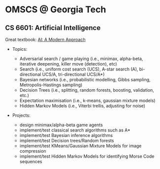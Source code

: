 # OMSCS @ Georgia Tech

## CS 6601: Artificial Intelligence

Great textbook: [AI: A Modern Approach](http://aima.cs.berkeley.edu/)
- Topics:
  - Adversarial search / game playing (i.e., minimax, alpha-beta, iterative deepening, killer move (detection), etc)
  - Search (i.e., uniform cost search (UCS), A-star search (A), bi-directional UCS/A, tri-directional UCS/A*)
  - Bayesian networks (i.e., probabilistic modelling, Gibbs sampling, Metropolis-Hastings sampling)
  - Decision Trees (i.e., splitting, random forests, boosting, validation, etc.)
  - Expectation maximisation (i.e., k-means, gaussian mixture models)
  - Hidden Markov Models (i.e., Viterbi trellis, adjusting for noise)

- Projects: 
  - design minimax/alpha-beta game agents
  - implement/test classical search algorithms such as A*
  - implement/test Bayesian inference algorithms
  - implement/test Decision trees/Random forests
  - implement/test KMeans/Gaussian Mixture Models for image compression
  - implement/test Hidden Markov Models for identifying Morse Code sequences
